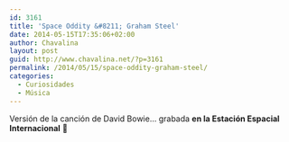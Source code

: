 ```yaml
---
id: 3161
title: 'Space Oddity &#8211; Graham Steel'
date: 2014-05-15T17:35:06+02:00
author: Chavalina
layout: post
guid: http://www.chavalina.net/?p=3161
permalink: /2014/05/15/space-oddity-graham-steel/
categories:
  - Curiosidades
  - Música
---
```

Versión de la canción de David Bowie&#8230; grabada **en la Estación Espacial Internacional** 🙂
